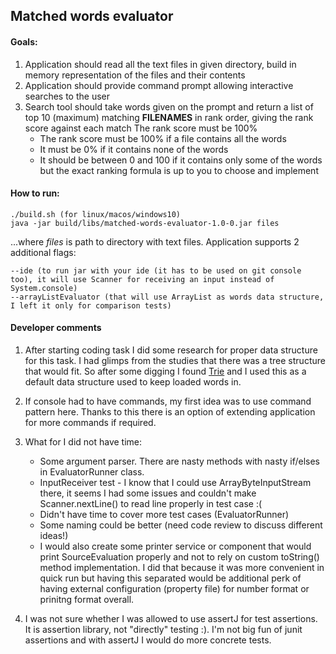 ## Matched words evaluator

#### Goals:

1. Application should read all the text files in given directory, build in memory representation of the files and their contents
2. Application should provide command prompt allowing interactive searches to the user 
2. Search tool should take words given on the prompt and return a list of top 10 (maximum) matching **FILENAMES** in rank order, giving the rank score against each match
  The rank score must be 100%
   * The rank score must be 100% if a file contains all the words
   * It must be 0% if it contains none of the words
   * It should be between 0 and 100 if it contains only some of the words but the exact ranking formula
     is up to you to choose and implement

#### How to run:
    ./build.sh (for linux/macos/windows10)
    java -jar build/libs/matched-words-evaluator-1.0-0.jar files

...where *files* is path to directory with text files.
Application supports 2 additional flags:

    --ide (to run jar with your ide (it has to be used on git console too), it will use Scanner for receiving an input instead of System.console)
    --arrayListEvaluator (that will use ArrayList as words data structure, I left it only for comparison tests)
    
#### Developer comments
1. After starting coding task I did some research for proper data structure for this task. I had glimps from the studies that there was a tree structure that would fit.
So after some digging I found [Trie](https://www.baeldung.com/trie-java) and I used this as a default data structure used to keep loaded words in.

2. If console had to have commands, my first idea was to use command pattern here. Thanks to this there is an option of extending application for more commands if required.

3. What for I did not have time:
   * Some argument parser. There are nasty methods with nasty if/elses in EvaluatorRunner class.
   * InputReceiver test - I know that I could use ArrayByteInputStream there, it seems I had some issues and couldn't make Scanner.nextLine() to read line properly in test case :(
   * Didn't have time to cover more test cases (EvaluatorRunner)
   * Some naming could be better (need code review to discuss different ideas!)
   * I would also create some printer service or component that would print SourceEvaluation properly and not to rely on custom toString() method implementation. I did that because it was more convenient in quick run but having this separated would be additional perk of having external configuration (property file) for number format or prinitng format overall. 

4. I was not sure whether I was allowed to use assertJ for test assertions. It is assertion library, not "directly" testing :). I'm not big fun of junit assertions and with assertJ I would do more concrete tests.

 
